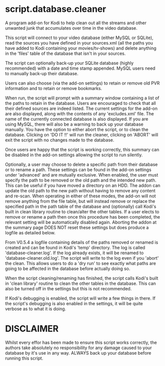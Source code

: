 # script.database.cleaner

A program add-on for Kodi to help clean out all the streams and other 
unwanted junk that accumulates over time in the video database.

This script will connect to your video database (either MySQL or SQLite),
read the sources you have defined in your sources.xml (all the paths you
have added to Kodi containing your movies/tv-shows) and delete anything
in the 'files' table of the database that isn't in your sources.

The script can optionally back-up your SQLite database (highly recommended)
with a date and time stamp appended.  MySQL users need to manually back-up
their database.

Users can also choose (via the add-on settings) to retain or remove old 
PVR information and to retain or remove bookmarks.

When run, the script will prompt with a summary window containing a list
of the paths to retain in the database. Users are encouraged to check that 
all their defined sources are indeed listed. The current settings for the add-on
are also displayed, along with the contents of any 'excludes.xml' file.
The name of the currently connected database is also displayed.
If you are using MySQL, there will also be a warning to back up your database
manually.  You have the option to either abort the script, or to clean the database. 
Clicking on 'DO IT !!' will run the cleaner, clicking on 'ABORT' will exit the script
with no changes made to the database.

Once users are happy that the script is working correctly, this summary can
be disabled in the add-on settings allowing the script to run silently.

Optionally, a user may choose to delete a specific path from their database or to
rename a path.  These settings can be found in the add-on settings under 'advanced' and
are mutually exclusive.  When enabled, the user must specify the path to be removed or the old path
and the intended new path. This can be useful if you have moved a directory on an HDD.
The addon can update the old path to the new path without having to remove any content and re-scan.
When operating in either of these modes, the add-on will not remove anything from the file table,
but will instead remove or replace the specified path in the path table of the database
and (optionally) call Kodi's built in clean library routine to clean/alter the other tables.
If a user elects to remove or rename a path then once this procedure has been completed, the
relevant setting will be automatically disabled again.  Aborting the addon at the summary page
DOES NOT reset these settings but does produce a logfile as detailed below.

From V0.5.4 a logfile containing details of the paths removed or renamed is created and
can be found in Kodi's 'temp' directory.  The log is called 'database-cleaner.log'.  If the
log already exists, it will be renamed to 'database-cleaner.old.log'.  The script will
write to the log even if you 'abort' the clean.  This allows users to do a 'dry run' to
see exactly what paths are going to be affected in the database before actually
doing so.

When the script cleaning/renaming has finished, the script calls Kodi's built in 'clean
library' routine to clean the other tables in the database.  This can also
be turned off in the settings but this is not recommended.

If Kodi's debugging is enabled, the script will write a few things in there.
If the script's debugging is also enabled in the settings, it will be quite
verbose as to what it is doing.

DISCLAIMER
==========

Whilst every effor has been made to ensure this script works correctly, the
authors take absolutely no responsibility for any damage caused to your database
by it's use in any way.  ALWAYS back up your database before running this script.
